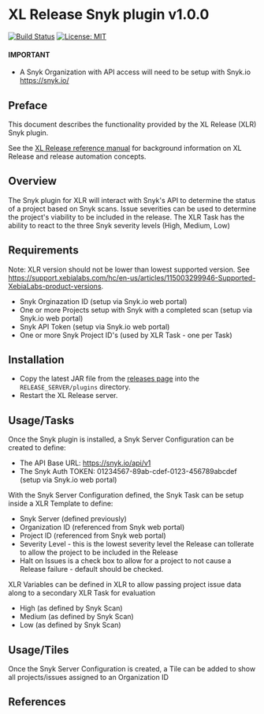 # XL Release Snyk plugin v1.0.0

[![Build Status][xlr-snyk-plugin-travis-image]][xlr-snyk-plugin-travis-url]
[![License: MIT][xlr-snyk-plugin-license-image]][xlr-snyk-plugin-license-url]

[xlr-snyk-plugin-travis-image]: https://travis-ci.org/xebialabs-community/xlr-snyk-plugin.svg?branch=master
[xlr-snyk-plugin-travis-url]: https://travis-ci.org/xebialabs-community/xlr-snyk-plugin
[xlr-snyk-plugin-license-image]: https://img.shields.io/badge/License-MIT-yellow.svg
[xlr-snyk-plugin-license-url]: https://opensource.org/licenses/MIT
[xlr-snyk-plugin-downloads-image]: https://img.shields.io/github/downloads/xebialabs-community/xlr-snyk-plugin/total.svg

#### IMPORTANT ####

* A Snyk Organization with API access will need to be setup with Snyk.io <https://snyk.io/>


## Preface

This document describes the functionality provided by the XL Release (XLR) Snyk plugin.

See the [XL Release reference manual](https://docs.xebialabs.com/xl-release) for background information on XL Release and release automation concepts.  

## Overview
The Snyk plugin for XLR will interact with Snyk's API to determine the status of a project based on Snyk scans.  Issue severities can be used to determine the project's viability to be included in the release.  The XLR Task has the ability to react to the three Snyk severity levels (High, Medium, Low)

## Requirements

Note:  XLR version should not be lower than lowest supported version.  See <https://support.xebialabs.com/hc/en-us/articles/115003299946-Supported-XebiaLabs-product-versions>.

* Snyk Orginazation ID (setup via Snyk.io web portal)
* One or more Projects setup with Snyk with a completed scan (setup via Snyk.io web portal)
* Snyk API Token (setup via Snyk.io web portal)
* One or more Snyk Project ID's (used by XLR Task - one per Task)

## Installation

* Copy the latest JAR file from the [releases page](https://github.com/xebialabs-community/xlr-snyk-plugin/releases) into the `RELEASE_SERVER/plugins` directory.
* Restart the XL Release server.

## Usage/Tasks

Once the Snyk plugin is installed, a Snyk Server Configuration can be created to define:
* The API Base URL: https://snyk.io/api/v1
* The Snyk Auth TOKEN: 01234567-89ab-cdef-0123-456789abcdef (setup via Snyk.io web portal)

With the Snyk Server Configuration defined, the Snyk Task can be setup inside a XLR Template to define:
* Snyk Server (defined previously)
* Organization ID (referenced from Snyk web portal)
* Project ID (referenced from Snyk web portal)
* Severity Level - this is the lowest severity level the Release can tollerate to allow the project to be included in the Release
* Halt on Issues is a check box to allow for a project to not cause a Release failure - default should be checked.

XLR Variables can be defined in XLR to allow passing project issue data along to a secondary XLR Task for evaluation
* High (as defined by Snyk Scan)
* Medium (as defined by Snyk Scan)
* Low (as defined by Snyk Scan)

## Usage/Tiles

Once the Snyk Server Configuration is created, a Tile can be added to show all projects/issues assigned to an Organization ID

## References

